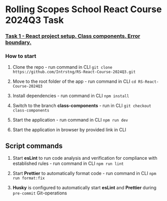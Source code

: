 # Rolling Scopes School React Course 2024Q3 Task

### [Task 1 - React project setup. Class components. Error boundary.](https://github.com/rolling-scopes-school/tasks/blob/master/react/modules/tasks/class-components.md)

### How to start

1. Clone the repo - run command in CLI `git clone https://github.com/Intrstng/RS-React-Course-2024Q3.git`

2. Move to the root folder of the app - run command in CLI `cd RS-React-Course-2024Q3`

3. Install dependencies - run command in CLI `npm install`

4. Switch to the branch **class-components** - run in CLI `git checkout class-components`

5. Start the application - run command in CLI `npm run dev`

6. Start the application in browser by provided link in CLI


## Script commands

1. Start **esLint** to run code analysis and verification for compliance with established rules - run command in CLI `npm run lint`

2. Start **Prettier** to automatically format code - run command in CLI `npm run format:fix`

3. **Husky** is configured to automatically start **esLint** and **Prettier** during `pre-commit` Git-operations
